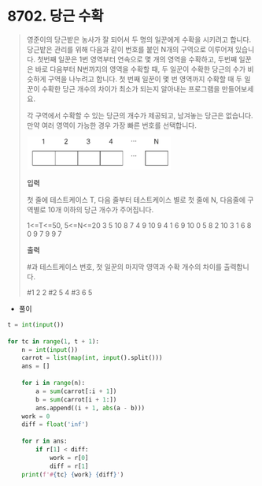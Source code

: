 # 8702. 당근 수확

> 영준이의 당근밭은 농사가 잘 되어서 두 명의 일꾼에게 수확을 시키려고 합니다. 당근밭은 관리를 위해 다음과 같이 번호를 붙인 N개의 구역으로 이루어져 있습니다. 첫번째 일꾼은 1번 영역부터 연속으로 몇 개의 영역을 수확하고, 두번째 일꾼은 바로 다음부터 N번까지의 영역을 수확할 때, 두 일꾼이 수확한 당근의 수가 비슷하게 구역을 나누려고 합니다. 첫 번째 일꾼이 몇 번 영역까지 수확할 때 두 일꾼이 수확한 당근 개수의 차이가 최소가 되는지 알아내는 프로그램을 만들어보세요.
>
> 각 구역에서 수확할 수 있는 당근의 개수가 제공되고, 남겨놓는 당근은 없습니다.
> 만약 여러 영역이 가능한 경우 가장 빠른 번호를 선택합니다.
>
> ![image-20210822201536660](08702-당근_수확.assets/image-20210822201536660.png)
>
> **입력**
>
> 첫 줄에 테스트케이스 T, 다음 줄부터 테스트케이스 별로 첫 줄에 N, 다음줄에 구역별로 10개 이하의 당근 개수가 주어집니다.
>
> 1<=T<=50, 5<=N<=20
> 3
> 5
> 10 8 7 4 9
> 10
> 9 4 1 6 9 10 0 5 8 2
> 10
> 3 1 6 8 0 9 7 9 9 7
>
> **출력**
>
> \#과 테스트케이스 번호, 첫 일꾼의 마지막 영역과 수확 개수의 차이를 출력합니다.
>
> \#1 2 2
> \#2 5 4
> \#3 6 5

- 풀이

```python
t = int(input())

for tc in range(1, t + 1):
    n = int(input())
    carrot = list(map(int, input().split()))
    ans = []

    for i in range(n):
        a = sum(carrot[:i + 1])
        b = sum(carrot[i + 1:])
        ans.append((i + 1, abs(a - b)))
    work = 0
    diff = float('inf')

    for r in ans:
        if r[1] < diff:
            work = r[0]
            diff = r[1]
    print(f'#{tc} {work} {diff}')
```

